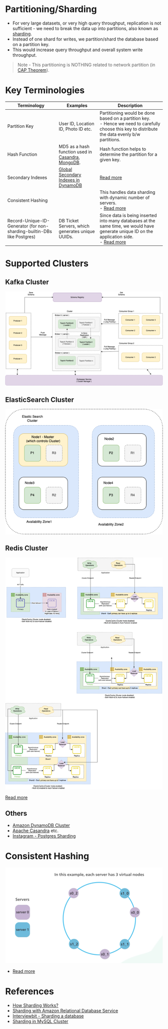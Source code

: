 # Partitioning/Sharding
- For very large datasets, or very high query throughput, replication is not sufficient - we need to break the data up into partitions, also known as [sharding](https://aws.amazon.com/what-is/database-sharding/).
- Instead of one shard for writes, we partition/shard the database based on a partition key. 
- This would increase query throughput and overall system write throughput.

> Note - This partitioning is NOTHING related to network partition (in [CAP Theorem](PACELCTheorem/CAPTheorem.md)).

# Key Terminologies

| Terminology                                                             | Examples                                                                                                                          | Description                                                                                                                                                                                            |
|-------------------------------------------------------------------------|-----------------------------------------------------------------------------------------------------------------------------------|--------------------------------------------------------------------------------------------------------------------------------------------------------------------------------------------------------|
| Partition Key                                                           | User ID, Location ID, Photo ID etc.                                                                                               | Partitioning would be done based on a partition key. <br/>- Hence we need to carefully choose this key to distribute the data evenly b/w partitions.                                                   |
| Hash Function                                                           | MD5 as a hash function used in [Casandra](../NoSQL-Databases/WideColumnDB/ApacheCasandra.md), [MongoDB](../NoSQL-Databases/MongoDB/Readme.md). | Hash function helps to determine the partition for a given key.                                                                                                                                        |
| Secondary Indexes                                                       | [Global Secondary Indexes in DynamoDB](../../../2_AWSComponents/6_DatabaseServices/AmazonDynamoDB/Readme.md)                      | [Read more](../2_DataStructuresDB/Indexing/Readme.md)                                                                                                                                                         |
| Consistent Hashing                                                      |                                                                                                                                   | This handles data sharding with dynamic number of servers.<br/>- [Read more](https://www.youtube.com/watch?v=UF9Iqmg94tk)                                                                              |
| Record-Unique-ID-Generator (for non-sharding-builtin-DBs like Postgres) | DB Ticket Servers, which generates unique UUIDs.                                                                                  | Since data is being inserted into many databases at the same time, we would have generate unique ID on the application side.<br/>- [Read more](../../../3_HLDDesignProblemsUC/HLD_SocialNetworkFacebookInstagram/Readme.md) |

# Supported Clusters

## Kafka Cluster

![](../../4_MessageBrokers/assests/Kafka-Architecture.drawio.png)

## ElasticSearch Cluster

![](../Search-Databases/ElasticSearch/assests/ElasticSearch-Cluster.png)

## Redis Cluster

![](../../../2_AWSComponents/6_DatabaseServices/AmazonElasticCache/assets/ElasticCache-Multi-AZ.drawio.png)

[Read more](../../../2_AWSComponents/6_DatabaseServices/AmazonElasticCache/Readme.md)

## Others
- [Amazon DynamoDB Cluster](../../../2_AWSComponents/6_DatabaseServices/AmazonDynamoDB/Partioning.md)
- [Apache Casandra](../NoSQL-Databases/WideColumnDB/ApacheCasandra.md) etc.
- [Instagram - Postgres Sharding](../../../3_HLDDesignProblemsUC/HLD_SocialNetworkFacebookInstagram/Readme.md)

# Consistent Hashing

![img.png](assets/consistent_sharding.png)

- [Read more](https://www.toptal.com/big-data/consistent-hashing)

# References
- [How Sharding Works?](https://medium.com/@jeeyoungk/how-sharding-works-b4dec46b3f6)
- [Sharding with Amazon Relational Database Service](https://aws.amazon.com/blogs/database/sharding-with-amazon-relational-database-service/)
- [Interviewbit - Sharding a database](https://www.interviewbit.com/problems/sharding-a-database/)
- [Sharding in MySQL Cluster](https://www.mysql.com/products/cluster/scalability.html)